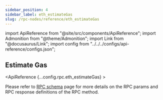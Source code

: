```yaml
---
sidebar_position: 4
sidebar_label: eth_estimateGas
slug: /rpc-nodes/reference/eth_estimateGas
---
```


import ApiReference from "@site/src/components/ApiReference";
import Admonition from "@theme/Admonition";
import Link from "@docusaurus/Link";
import config from "../../../configs/api-reference/configs.json";

## Estimate Gas

<ApiReference {...config.rpc.eth_estimateGas} >
<Admonition type="info" title="Note">

<p>
Please refer to <a href="/rpc-nodes/reference/evm-rpc-schema">RPC schema</a> page for more details on the RPC params and RPC response definitions of the RPC method. 
</p>
</Admonition>
</ApiReference>
